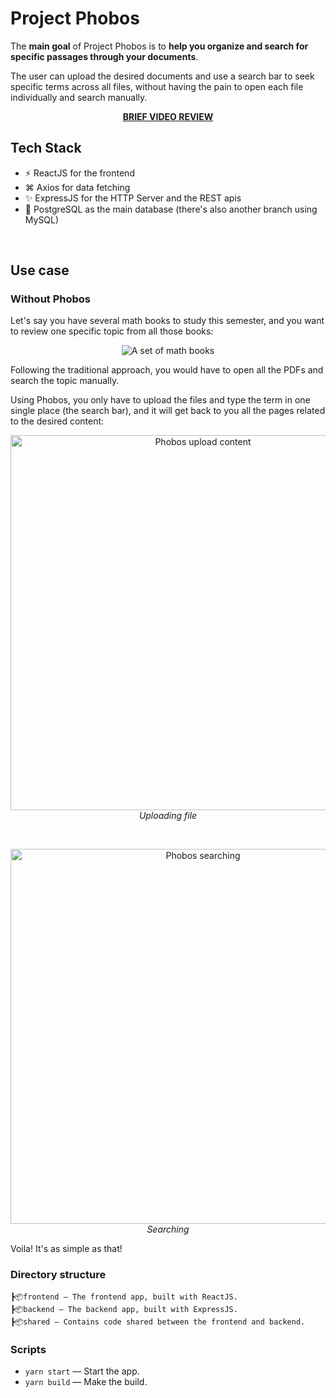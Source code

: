 # Project Phobos

The **main goal** of Project Phobos is to **help you organize and search for specific passages through your documents**.

The user can upload the desired documents and use a search bar to seek specific terms across all files, without having the pain to open each file individually and search manually.

<div align="center">
  <a href="https://www.youtube.com/watch?v=d-cIFKLLPqE" target="_blank">
    <strong>BRIEF VIDEO REVIEW</strong>
  </a>
</div>

## Tech Stack

- ⚡️ ReactJS for the frontend
- ⌘ Axios for data fetching
- ✨ ExpressJS for the HTTP Server and the REST apis
- 🐘 PostgreSQL as the main database (there's also another branch using MySQL)

<br />

## Use case

### Without Phobos

Let's say you have several math books to study this semester, and you want to review one specific topic from all those books:
<p align="center">
  <img src="https://user-images.githubusercontent.com/50183633/146289893-2ef568eb-d1d4-46c6-bed7-398163e7645a.png" alt="A set of math books">
</p>
Following the traditional approach, you would have to open all the PDFs and search the topic manually.


Using Phobos, you only have to upload the files and type the term in one single place (the search bar), and it will get back to you all the pages related to the desired content:
<p align="center">
  <img width="600" src="https://user-images.githubusercontent.com/50183633/146299748-5c3f60f8-a0c5-42ee-8f9e-ca915561e482.png" alt="Phobos upload content">
  <br />
  <em>Uploading file</em>
</p>

<br />

<p align="center">
  <img width="600" src="https://user-images.githubusercontent.com/50183633/146294704-52f269b0-7db3-4956-b683-6235d5d4ada5.png" alt="Phobos searching">
  <br />
  <em>Searching</em>
</p>

Voila! It's as simple as that!

### Directory structure

```
┣📦frontend — The frontend app, built with ReactJS.
┣📦backend — The backend app, built with ExpressJS.
┣📦shared — Contains code shared between the frontend and backend.
```

### Scripts
 - `yarn start` — Start the app.
 - `yarn build` — Make the build.
